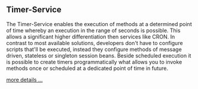 ## <i class="fa fa-clock-o"></i> Timer-Service

The Timer-Service enables the execution of methods at a determined point of time whereby an execution in the range of seconds is possible. This allows a significant higher differentiation then services like CRON. In contrast to most available solutions, developers don't have to configure scripts that'll be executed, instead they configure methods of message driven, stateless or singleton session beans. Beside scheduled execution it is possible to create timers programmatically what allows you to invoke methods once or scheduled at a dedicated point of time in future.

[more details ...](<{{ "/products/features/timer-service.html" | prepend: site.baseurl }}>)